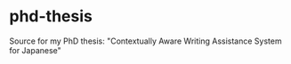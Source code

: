 phd-thesis
==========

Source for my PhD thesis: "Contextually Aware Writing Assistance System for Japanese"